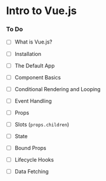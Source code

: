 # Intro to Vue.js

### To Do
* [ ] What is Vue.js?
* [ ] Installation
* [ ] The Default App
* [ ] Component Basics
* [ ] Conditional Rendering and Looping
* [ ] Event Handling
* [ ] Props
* [ ] Slots (`props.children`)
* [ ] State
* [ ] Bound Props
* [ ] Lifecycle Hooks
* [ ] Data Fetching
























